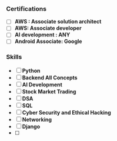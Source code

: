 
### Certifications

- [ ] **AWS : Associate solution architect**
- [ ] **AWS: Associate developer**
- [ ] **AI development : ANY**
- [ ] **Android Associate: Google**

### Skills

- [ ] **Python**
- [ ] **Backend All Concepts**
- [ ] **AI Development**
- [ ] **Stock Market Trading**
- [ ] **DSA**
- [ ] **SQL**
- [ ] **Cyber Security and Ethical Hacking**
- [ ] **Networking**
- [ ] **Django**
- [ ] 

